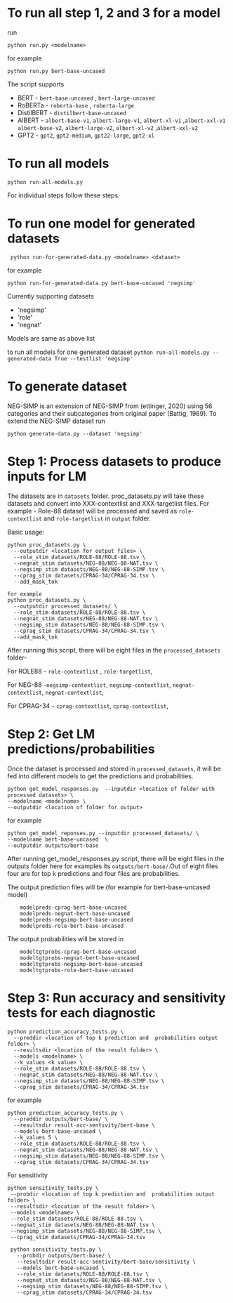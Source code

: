 # To run all step 1, 2 and 3 for a model

run 

```python run.py <modelname>```

for example

```python run.py bert-base-uncased```

The script supports
- BERT - `bert-base-uncased` , `bert-large-uncased`
- RoBERTa -  `roberta-base` , `roberta-large`
- DistilBERT - `distilbert-base-uncased`
- AlBERT - `albert-base-v1`, `albert-large-v1`, `albert-xl-v1` ,`albert-xxl-v1`
          `albert-base-v2`, `albert-large-v2`, `albert-xl-v2` ,`albert-xxl-v2`
- GPT2 - `gpt2`, `gpt2-medium`, `gpt22-large`, `gpt2-xl`

# To run all models 
 ``` python run-all-models.py ```


For individual steps follow these steps.

# To run one model for generated datasets

``` python run-for-generated-data.py <modelname> <dataset>```

for example

```python run-for-generated-data.py bert-base-uncased 'negsimp'```

Currently supporting datasets
- 'negsimp'
- 'role'
- 'negnat'

Models are same as above list

to run all models for one generated dataset
 ``` python run-all-models.py --generated-data True --testlist 'negsimp' ```

# To generate dataset

NEG-SIMP is an extension of NEG-SIMP from (ettinger, 2020) using 56 categories and their subcategories from original paper (Battig, 1969). 
To extend the NEG-SIMP dataset run

```python generate-data.py --dataset 'negsimp'```


# Step 1: Process datasets to produce inputs for LM

The datasets are in `datasets` folder. proc_datasets.py will take these datasets and convert into XXX-contextlist and XXX-targetlist files. For example - Role-88 dataset will be processed and saved as `role-contextlist` and `role-targetlist` in `output` folder.

Basic usage:
```
python proc_datasets.py \
  --outputdir <location for output files> \
  --role_stim datasets/ROLE-88/ROLE-88.tsv \
  --negnat_stim datasets/NEG-88/NEG-88-NAT.tsv \
  --negsimp_stim datasets/NEG-88/NEG-88-SIMP.tsv \
  --cprag_stim datasets/CPRAG-34/CPRAG-34.tsv \
  --add_mask_tok

for example
python proc_datasets.py \
  --outputdir processed_datasets/ \
  --role_stim datasets/ROLE-88/ROLE-88.tsv \
  --negnat_stim datasets/NEG-88/NEG-88-NAT.tsv \
  --negsimp_stim datasets/NEG-88/NEG-88-SIMP.tsv \
  --cprag_stim datasets/CPRAG-34/CPRAG-34.tsv \
  --add_mask_tok

```

After running this script, there will be eight files in the `processed_datasets` folder-

For ROLE88 - `role-contextlist` , `role-targetlist`, 

For NEG-88 -`negsimp-contextlist`, `negsimp-contextlist`,  `negnat-contextlist`, `negnat-contextlist`, 

For CPRAG-34 - `cprag-contextlist`, `cprag-contextlist`, 


# Step 2: Get LM predictions/probabilities

Once the dataset is processed and stored in `processed_datasets`, it will be fed into different models to get the predictions and probabilities.

```
python get_model_responses.py  --inputdir <location of folder with processed datasets> \
--modelname <modelname> \
--outputdir <location of folder for output>
```
 for example
 ```
 python get_model_reponses.py --inputdir processed_datasets/ \
 --modelname bert-base-uncased  \
 --outputdir outputs/bert-base
 ```

After running get_model_responses.py script, there will be eight files in the outputs folder here for examples its  `outputs/bert-base/`.Out of eight files four are for top k predictions and four files are probabilities.   

The output prediction files will be (for example for bert-base-uncased model)

        modelpreds-cprag-bert-base-uncased  
        modelpreds-negnat-bert-base-uncased 
        modelpreds-negsimp-bert-base-uncased 
        modelpreds-role-bert-base-uncased 

The output probabilities will be stored in 

        modeltgtprobs-cprag-bert-base-uncased
        modeltgtprobs-negnat-bert-base-uncased
        modeltgtprobs-negsimp-bert-base-uncased
        modeltgtprobs-role-bert-base-uncased

 

# Step 3: Run accuracy and sensitivity tests for each diagnostic

```
python prediction_accuracy_tests.py \
  --preddir <location of top k prediction and  probabilities output folder> \
  --resultsdir <location of the result folder> \
  --models <modelname> \
  --k_values <k value> \
  --role_stim datasets/ROLE-88/ROLE-88.tsv \
  --negnat_stim datasets/NEG-88/NEG-88-NAT.tsv \
  --negsimp_stim datasets/NEG-88/NEG-88-SIMP.tsv \
  --cprag_stim datasets/CPRAG-34/CPRAG-34.tsv
  ```
for example

```
python prediction_accuracy_tests.py \
  --preddir outputs/bert-base/ \
  --resultsdir result-acc-sentivity/bert-base \
  --models bert-base-uncased \
  --k_values 5 \
  --role_stim datasets/ROLE-88/ROLE-88.tsv \
  --negnat_stim datasets/NEG-88/NEG-88-NAT.tsv \
  --negsimp_stim datasets/NEG-88/NEG-88-SIMP.tsv \
  --cprag_stim datasets/CPRAG-34/CPRAG-34.tsv
  ```

  For sensitivity

   ```
  python sensitivity_tests.py \
    --probdir <location of top k prediction and  probabilities output folder> \
    --resultsdir <location of the result folder> \
    --models <modelname> \
    --role_stim datasets/ROLE-88/ROLE-88.tsv \
    --negnat_stim datasets/NEG-88/NEG-88-NAT.tsv \
    --negsimp_stim datasets/NEG-88/NEG-88-SIMP.tsv \
    --cprag_stim datasets/CPRAG-34/CPRAG-34.tsv
  ``` 

 ```
  python sensitivity_tests.py \
    --probdir outputs/bert-base/ \
    --resultsdir result-acc-sentivity/bert-base/sensitivity \
    --models bert-base-uncased \
    --role_stim datasets/ROLE-88/ROLE-88.tsv \
    --negnat_stim datasets/NEG-88/NEG-88-NAT.tsv \
    --negsimp_stim datasets/NEG-88/NEG-88-SIMP.tsv \
    --cprag_stim datasets/CPRAG-34/CPRAG-34.tsv
  ``` 